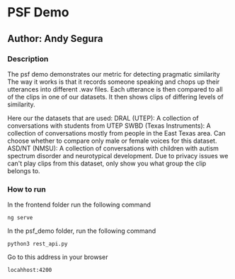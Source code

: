 # PSF Demo
## Author: Andy Segura

### Description
The psf demo demonstrates our metric for detecting pragmatic similarity
The way it works is that it records someone speaking and chops up
their utterances into different .wav files. Each utterance is then
compared to all of the clips in one of our datasets. It then shows
clips of differing levels of similarity. 

Here our the datasets that are used:
DRAL (UTEP): A collection of conversations with students from UTEP
SWBD (Texas Instruments): A collection of conversations mostly from people
in the East Texas area. Can choose whether to compare only male or female 
voices for this dataset. 
ASD/NT (NMSU): A collection of conversations with children with autism 
spectrum disorder and neurotypical development. Due to privacy issues
we can't play clips from this dataset, only show you what group the clip
belongs to. 

### How to run

In the frontend folder run the following command

```
ng serve
```

In the psf_demo folder, run the following command

```
python3 rest_api.py
```

Go to this address in your browser
```
locahhost:4200
```





